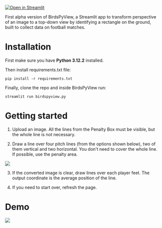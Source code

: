 [![Open in Streamlit](https://static.streamlit.io/badges/streamlit_badge_black_white.svg)](https://share.streamlit.io/rjtavares/birdspyview/birdspyview.py)

First alpha version of BirdsPyView, a Streamlit app to transform perspective of an image to a top-down view by identifying a rectangle on the ground, built to collect data on football matches.

# Installation

First make sure you have **Python 3.12.2** installed.

Then install requirements.txt file:

    pip install -r requirements.txt

Finally, clone the repo and inside BirdsPyView run:

    streamlit run birdspyview.py

# Getting started

1. Upload an image. All the lines from the Penalty Box must be visible, but the whole line is not necessary.

2. Draw a line over four pitch lines (from the options shown below), two of them vertical and two horizontal. You don't need to cover the whole line. If possible, use the penalty area.

![](BirdsPyView/pitch.png?raw=true)

3. If the converted image is clear, draw lines over each player feet. The output coordinate is the average position of the line.

4. If you need to start over, refresh the page.

# Demo

![](demo.gif?raw=true)